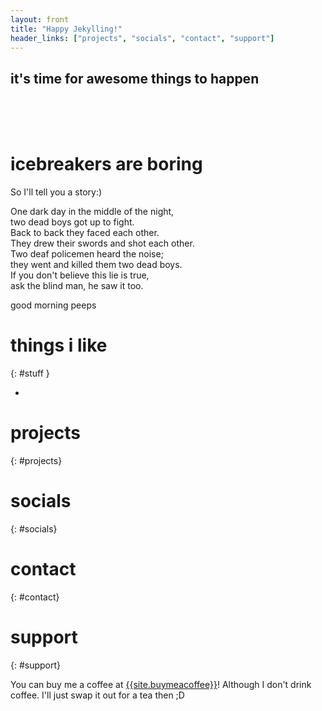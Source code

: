 ```yaml
---
layout: front
title: "Happy Jekylling!"
header_links: ["projects", "socials", "contact", "support"]
---
```


## it's time for awesome things to happen

<br>
<br>
<br>

# icebreakers are boring

So I'll tell you a story:)

One dark day in the middle of the night,\
two dead boys got up to fight.\
Back to back they faced each other.\
They drew their swords and shot each other.\
Two deaf policemen heard the noise;\
they went and killed them two dead boys.\
If you don't believe this lie is true,\
ask the blind man, he saw it too.

good morning peeps

# things i like

{: #stuff }

-   

# projects

{: #projects}

# socials

{: #socials}

# contact

{: #contact}

# support

{: #support}

You can buy me a coffee at [{{site.buymeacoffee}}]({{site.buymeacoffee}})! Although I don't drink coffee. I'll just swap it out for a tea then ;D
